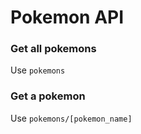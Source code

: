 ﻿# Pokemon API

### Get all pokemons
Use `pokemons`

### Get a pokemon
Use `pokemons/[pokemon_name]`
